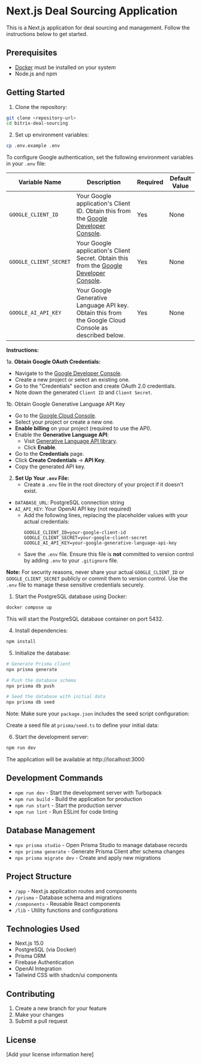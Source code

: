 # Next.js Deal Sourcing Application

This is a Next.js application for deal sourcing and management. Follow the instructions below to get started.

## Prerequisites

- [Docker](https://www.docker.com/get-started/) must be installed on your system
- Node.js and npm

## Getting Started

1. Clone the repository:

```bash
git clone <repository-url>
cd bitrix-deal-sourcing
```

2. Set up environment variables:

```bash
cp .env.example .env
```

To configure Google authentication, set the following environment variables in your `.env` file:

| Variable Name          | Description                                                                                                                       | Required | Default Value |
| ---------------------- | --------------------------------------------------------------------------------------------------------------------------------- | -------- | ------------- |
| `GOOGLE_CLIENT_ID`     | Your Google application's Client ID. Obtain this from the [Google Developer Console](https://console.developers.google.com/).     | Yes      | None          |
| `GOOGLE_CLIENT_SECRET` | Your Google application's Client Secret. Obtain this from the [Google Developer Console](https://console.developers.google.com/). | Yes      | None          |
| `GOOGLE_AI_API_KEY`       | Your Google Generative Language API key. Obtain this from the Google Cloud Console as described below.                            | Yes      | None          |


**Instructions:**

1a. **Obtain Google OAuth Credentials:**

   - Navigate to the [Google Developer Console](https://console.developers.google.com/).
   - Create a new project or select an existing one.
   - Go to the "Credentials" section and create OAuth 2.0 credentials.
   - Note down the generated `Client ID` and `Client Secret`.

1b. Obtain Google Generative Language API Key

- Go to the [Google Cloud Console](https://console.cloud.google.com/).
- Select your project or create a new one.
- **Enable billing** on your project (required to use the API).
- Enable the **Generative Language API**:
  - Visit [Generative Language API library](https://console.cloud.google.com/apis/library/generativelanguage.googleapis.com).
  - Click **Enable**.
- Go to the **Credentials** page.
- Click **Create Credentials** → **API Key**.
- Copy the generated API key.

2. **Set Up Your `.env` File:**
   - Create a `.env` file in the root directory of your project if it doesn't exist.

- `DATABASE_URL`: PostgreSQL connection string
- `AI_API_KEY`: Your OpenAI API key (not required)
  - Add the following lines, replacing the placeholder values with your actual credentials:
    ```env
    GOOGLE_CLIENT_ID=your-google-client-id
    GOOGLE_CLIENT_SECRET=your-google-client-secret
    GOOGLE_AI_API_KEY=your-google-generative-language-api-key
    ```
  - Save the `.env` file. Ensure this file is **not** committed to version control by adding `.env` to your `.gitignore` file.

**Note:** For security reasons, never share your actual `GOOGLE_CLIENT_ID` or `GOOGLE_CLIENT_SECRET` publicly or commit them to version control. Use the `.env` file to manage these sensitive credentials securely.

1. Start the PostgreSQL database using Docker:

```bash
docker compose up
```

This will start the PostgreSQL database container on port 5432.

4. Install dependencies:

```bash
npm install
```

5. Initialize the database:

```bash
# Generate Prisma client
npx prisma generate

# Push the database schema
npx prisma db push

# Seed the database with initial data
npx prisma db seed
```

Note: Make sure your `package.json` includes the seed script configuration:

Create a seed file at `prisma/seed.ts` to define your initial data:

6. Start the development server:

```bash
npm run dev
```

The application will be available at http://localhost:3000

## Development Commands

- `npm run dev` - Start the development server with Turbopack
- `npm run build` - Build the application for production
- `npm run start` - Start the production server
- `npm run lint` - Run ESLint for code linting

## Database Management

- `npx prisma studio` - Open Prisma Studio to manage database records
- `npx prisma generate` - Generate Prisma Client after schema changes
- `npx prisma migrate dev` - Create and apply new migrations

## Project Structure

- `/app` - Next.js application routes and components
- `/prisma` - Database schema and migrations
- `/components` - Reusable React components
- `/lib` - Utility functions and configurations

## Technologies Used

- Next.js 15.0
- PostgreSQL (via Docker)
- Prisma ORM
- Firebase Authentication
- OpenAI Integration
- Tailwind CSS with shadcn/ui components

## Contributing

1. Create a new branch for your feature
2. Make your changes
3. Submit a pull request

## License

[Add your license information here]
